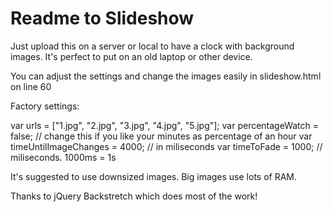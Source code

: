 # Readme to Slideshow
Just upload this on a server or local to have a clock with background images.
It's perfect to put on an old laptop or other device.

You can adjust the settings and change the images easily in slideshow.html on line 60

Factory settings:

var urls = ["1.jpg", "2.jpg", "3.jpg", "4.jpg", "5.jpg"];
var percentageWatch = false; // change this if you like your minutes as percentage of an hour
var timeUntilImageChanges = 4000; // in miliseconds
var timeToFade = 1000; // miliseconds. 1000ms = 1s

It's suggested to use downsized images. Big images use lots of RAM.

Thanks to jQuery Backstretch which does most of the work!